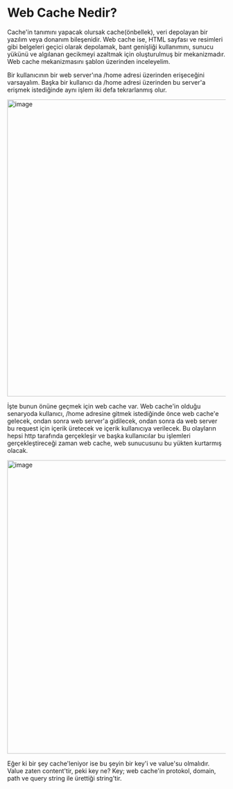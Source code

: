 # **Web Cache Nedir?**

Cache'in tanımını yapacak olursak cache(önbellek), veri depolayan bir yazılım veya donanım bileşenidir. Web cache ise, HTML sayfası ve resimleri gibi belgeleri geçici 
olarak depolamak, bant genişliği kullanımını, sunucu yükünü ve algılanan gecikmeyi azaltmak için oluşturulmuş bir mekanizmadır. Web cache mekanizmasını şablon üzerinden
inceleyelim.

Bir kullanıcının bir web server'ına /home adresi üzerinden erişeceğini varsayalım. Başka bir kullanıcı da /home adresi üzerinden bu server'a erişmek istediğinde aynı 
işlem iki defa tekrarlanmış olur. 

<img width="1230" height="684" alt="image" src="https://github.com/user-attachments/assets/9d2b0bdc-9535-4503-81c6-14f899e24aeb" />

İşte bunun önüne geçmek için web cache var. Web cache'in olduğu senaryoda kullanıcı, /home adresine gitmek istediğinde önce web cache'e gelecek, ondan sonra web server'a gidilecek, ondan sonra da web server bu request için içerik üretecek ve içerik kullanıcıya verilecek. Bu olayların hepsi http tarafında gerçekleşir ve başka kullanıcılar bu işlemleri gerçekleştireceği zaman web cache, web sunucusunu bu yükten kurtarmış olacak.

<img width="1200" height="676" alt="image" src="https://github.com/user-attachments/assets/7625a920-704d-40c0-9326-bb00d85ec228" />

Eğer ki bir şey cache'leniyor ise bu şeyin bir key'i ve value'su olmalıdır. Value zaten content'tir, peki key ne? Key; web cache'in protokol, domain, path ve query string ile ürettiği string'tir.
